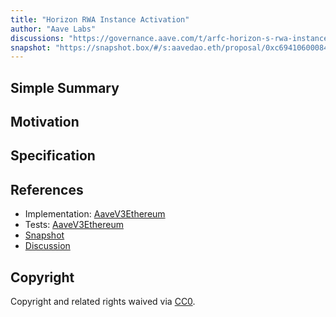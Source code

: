 ```yaml
---
title: "Horizon RWA Instance Activation"
author: "Aave Labs"
discussions: "https://governance.aave.com/t/arfc-horizon-s-rwa-instance/21898"
snapshot: "https://snapshot.box/#/s:aavedao.eth/proposal/0xc69410600084e9d3d27e6569dddda08fc053182bcf402e3e612fc97cab783f24"
---
```


## Simple Summary

## Motivation

## Specification

## References

- Implementation: [AaveV3Ethereum](https://github.com/bgd-labs/aave-proposals-v3/blob/main/src/20250813_AaveV3Ethereum_HorizonRWAInstanceActivation/AaveV3Ethereum_HorizonRWAInstanceActivation_20250813.sol)
- Tests: [AaveV3Ethereum](https://github.com/bgd-labs/aave-proposals-v3/blob/main/src/20250813_AaveV3Ethereum_HorizonRWAInstanceActivation/AaveV3Ethereum_HorizonRWAInstanceActivation_20250813.t.sol)
- [Snapshot](https://snapshot.box/#/s:aavedao.eth/proposal/0xc69410600084e9d3d27e6569dddda08fc053182bcf402e3e612fc97cab783f24)
- [Discussion](https://governance.aave.com/t/arfc-horizon-s-rwa-instance/21898)

## Copyright

Copyright and related rights waived via [CC0](https://creativecommons.org/publicdomain/zero/1.0/).
